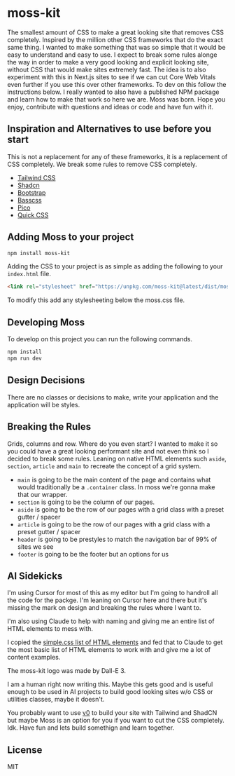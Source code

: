# moss-kit

The smallest amount of CSS to make a great looking site that removes CSS completely. Inspired by the million other CSS frameworks that do the exact same thing. I wanted to make something that was so simple that it would be easy to understand and easy to use. I expect to break some rules alonge the way in order to make a very good looking and explicit looking site, without CSS that would make sites extremely fast. The idea is to also experiment with this in Next.js sites to see if we can cut Core Web Vitals even further if you use this over other frameworks. To dev on this follow the instructions below. I really wanted to also have a published NPM package and learn how to make that work so here we are. Moss was born. Hope you enjoy, contribute with questions and ideas or code and have fun with it.

## Inspiration and Alternatives to use before you start

This is not a replacement for any of these frameworks, it is a replacement of CSS completely. We break some rules to remove CSS completely.

- [Tailwind CSS](https://tailwindcss.com/)
- [Shadcn](https://ui.shadcn.com/)
- [Bootstrap](https://getbootstrap.com/)
- [Basscss](https://basscss.com/)
- [Pico](https://picocss.com/)
- [Quick CSS](https://quick.css/)

## Adding Moss to your project

```bash
npm install moss-kit
```

Adding the CSS to your project is as simple as adding the following to your `index.html` file.

```html
<link rel="stylesheet" href="https://unpkg.com/moss-kit@latest/dist/moss.css" />
```

To modify this add any stylesheeting below the moss.css file.

## Developing Moss

To develop on this project you can run the following commands.

```bash
npm install 
npm run dev
```

## Design Decisions

There are no classes or decisions to make, write your application and the application will be styles. 

## Breaking the Rules

Grids, columns and row. Where do you even start? I wanted to make it so you could have a great looking performant site and not even think so I decided to break some rules. Leaning on native HTML elements such `aside`, `section`, `article` and `main` to recreate the concept of a grid system. 

- `main` is going to be the main content of the page and contains what would traditionally be a `.container` class. In moss we're gonna make that our wrapper. 
- `section` is going to be the column of our pages. 
- `aside` is going to be the row of our pages with a grid class with a preset gutter / spacer
- `article` is going to be the row of our pages with a grid class with a preset gutter / spacer
- `header` is going to be prestyles to match the navigation bar of 99% of sites we see
- `footer` is going to be the footer but an options for us

## AI Sidekicks

I'm using Cursor for most of this as my editor but I'm going to handroll all the code for the packge. I'm leaning on Cursor here and there but it's missing the mark on design and breaking the rules where I want to. 

I'm also using Claude to help with naming and giving me an entire list of HTML elements to mess with. 

I copied the [simple.css list of HTML elements](https://github.com/kevquirk/simple.css/blob/main/index.html) and fed that to Claude to get the most basic list of HTML elements to work with and give me a lot of content examples. 

The moss-kit logo was made by Dall-E 3.

I am a human right now writing this. Maybe this gets good and is useful enough to be used in AI projects to build good looking sites w/o CSS or utilities classes, maybe it doesn't.

You probably want to use [v0](https://v0.dev/) to build your site with Tailwind and ShadCN but maybe Moss is an option for you if you want to cut the CSS completely. Idk. Have fun and lets build somethign and learn together. 

## License

MIT
